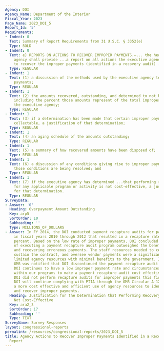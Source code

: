 ```yaml
---
Agency: DOI
Agency_Name: Department of the Interior
Fiscal_Year: 2023
Page_Name: 2023_DOI_5
Report_Id: '5'
Requirements:
- Indent: 0
  Text: Summary of Report Requirements from 31 U.S.C. § 3352(e)
  Type: BOLD
- Indent: 0
  Text: e) REPORTS ON ACTIONS TO RECOVER IMPROPER PAYMENTS.—... the head of the executive
    agency shall provide ...a report on all actions the executive agency is taking
    to recover the improper payments (identified in a recovery audit) ..including—
  Type: REGULAR
- Indent: 1
  Text: (1) a discussion of the methods used by the executive agency to recover improper
    payments;
  Type: REGULAR
- Indent: 1
  Text: (2) the amounts recovered, outstanding, and determined to not be collectable,
    including the percent those amounts represent of the total improper payments of
    the executive agency;
  Type: REGULAR
- Indent: 1
  Text: (3) if a determination has been made that certain improper payments are not
    collectable, a justification of that determination;
  Type: REGULAR
- Indent: 1
  Text: (4) an aging schedule of the amounts outstanding;
  Type: REGULAR
- Indent: 1
  Text: (5) a summary of how recovered amounts have been disposed of;
  Type: REGULAR
- Indent: 1
  Text: (6) a discussion of any conditions giving rise to improper payments and how
    those conditions are being resolved; and
  Type: REGULAR
- Indent: 1
  Text: (7) if the executive agency has determined ...that performing recovery audits
    for any applicable program or activity is not cost-effective, a justification
    for that determination.
  Type: REGULAR
SurveyData:
- Answer: '0'
  Heading: Overpayment Amount Outstanding
  Key: arp5
  SortOrder: 10
  Subheading: ''
  Type: MILLIONS_OF_DOLLARS
- Answer: In FY 2014, the DOI conducted payment recapture audits for payments made
    in fiscal years 2010 through 2012 that resulted in a recapture rate of 0.0004
    percent. Based on the low rate of improper payments, DOI concluded that the cost
    of executing a payment recapture audit program outweighed the benefits of finding
    and recovering erroneous payments. The staff resources needed to conduct the program,
    sustain the contract, and oversee vendor payments were a significant drain on
    limited agency resources with minimal benefits to the government. In April 2014,
    OMB was notified that DOI discontinued the payment recapture audit program. The
    DOI continues to have a low improper payment rate and circumstances have not changed
    within our programs to make a payment recapture audit cost effective. As such,
    DOI did not perform recapture audits for improper payments this fiscal year. The
    DOI will continue complying with PIIA through the OMB Circular A-123 process as
    a more cost effective and efficient use of agency resources to identify, reduce,
    and recover improper payments.
  Heading: Justification for the Determination that Performing Recovery Audits are
    Not Cost-Effective
  Key: ara2_3
  SortOrder: 17
  Subheading: ''
  Type: TEXT
SurveyName: Survey Responses
layout: congressional-reports
permalink: /resources/congressional-reports/2023_DOI_5
title: Agency Actions to Recover Improper Payments Identified in a Recovery Audit
  Report
---
```

